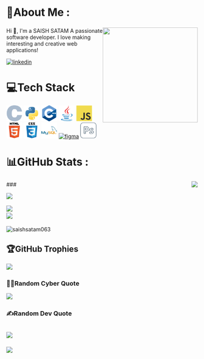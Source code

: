 # 💫About Me :
###

<img align="right" height="250" width="250"  src="https://media1.tenor.com/m/VR0K7_RCFCkAAAAC/jujutsu-kaisen-jujutsukaisen.gif"  />

###
Hi 👋, I'm a SAISH SATAM
A passionate software developer. I love making interesting and creative web applications!
<p><a target="_blank" href="https://www.linkedin.com/in/https://www.linkedin.com/in/saish-satam-63b973319/" style="display: inline-block;"><img src="https://img.shields.io/badge/linkedin-logo?style=for-the-badge&logo=linkedin&logoColor=white&color=%230a77b6" alt="linkedin" /></a></p>

# 💻Tech Stack
<p><a target="_blank" href="https://raw.githubusercontent.com/devicons/devicon/master/icons/c/c-original.svg" style="display: inline-block;"><img src="https://raw.githubusercontent.com/devicons/devicon/master/icons/c/c-original.svg" alt="c" width="42" height="42" /></a>
<a target="_blank" href="https://raw.githubusercontent.com/devicons/devicon/master/icons/python/python-original.svg" style="display: inline-block;"><img src="https://raw.githubusercontent.com/devicons/devicon/master/icons/python/python-original.svg" alt="python" width="42" height="42" /></a>
<a target="_blank" href="https://raw.githubusercontent.com/devicons/devicon/master/icons/cplusplus/cplusplus-original.svg" style="display: inline-block;"><img src="https://raw.githubusercontent.com/devicons/devicon/master/icons/cplusplus/cplusplus-original.svg" alt="cplusplus" width="42" height="42" /></a>
<a target="_blank" href="https://raw.githubusercontent.com/devicons/devicon/master/icons/java/java-original.svg" style="display: inline-block;"><img src="https://raw.githubusercontent.com/devicons/devicon/master/icons/java/java-original.svg" alt="java" width="42" height="42" /></a>
<a target="_blank" href="https://raw.githubusercontent.com/devicons/devicon/master/icons/javascript/javascript-original.svg" style="display: inline-block;"><img src="https://raw.githubusercontent.com/devicons/devicon/master/icons/javascript/javascript-original.svg" alt="javascript" width="42" height="42" /></a>
<a target="_blank" href="https://raw.githubusercontent.com/devicons/devicon/master/icons/html5/html5-original-wordmark.svg" style="display: inline-block;"><img src="https://raw.githubusercontent.com/devicons/devicon/master/icons/html5/html5-original-wordmark.svg" alt="html5" width="42" height="42" /></a>
<a target="_blank" href="https://raw.githubusercontent.com/devicons/devicon/master/icons/css3/css3-original-wordmark.svg" style="display: inline-block;"><img src="https://raw.githubusercontent.com/devicons/devicon/master/icons/css3/css3-original-wordmark.svg" alt="css3" width="42" height="42" /></a>
<a target="_blank" href="https://raw.githubusercontent.com/devicons/devicon/master/icons/mysql/mysql-original-wordmark.svg" style="display: inline-block;"><img src="https://raw.githubusercontent.com/devicons/devicon/master/icons/mysql/mysql-original-wordmark.svg" alt="mysql" width="42" height="42" /></a>
<a target="_blank" href="https://www.vectorlogo.zone/logos/figma/figma-icon.svg" style="display: inline-block;"><img src="https://www.vectorlogo.zone/logos/figma/figma-icon.svg" alt="figma" width="42" height="42" /></a>
<a target="_blank" href="https://raw.githubusercontent.com/devicons/devicon/master/icons/photoshop/photoshop-line.svg" style="display: inline-block;"><img src="https://raw.githubusercontent.com/devicons/devicon/master/icons/photoshop/photoshop-line.svg" alt="photoshop" width="42" height="42" /></a></p>


# 📊GitHub Stats :
###
<img align="right" height="250"   src="https://media1.tenor.com/m/ITc1hNBSH_wAAAAd/coding-typing.gif"  />
###

![](https://github-readme-stats.vercel.app/api?username=SaishSatam063&theme=radical&hide_border=false&include_all_commits=false&count_private=false)<br/>

![](https://github-readme-streak-stats.herokuapp.com/?user=SaishSatam063&theme=radical&hide_border=false)<br/>
![](https://github-readme-stats.vercel.app/api/top-langs/?username=SaishSatam063&theme=radical&hide_border=false&include_all_commits=false&count_private=false&layout=compact)
<p><img align="center" src="https://github-readme-streak-stats.herokuapp.com/?user=saishsatam063&" alt="saishsatam063" /></p>

## 🏆GitHub Trophies
![](https://github-trophies.vercel.app/?username=SaishSatam063&theme=darkhub&no-frame=false&no-bg=true&margin-w=4)

### 🧑‍💻Random Cyber Quote
![](https://github-readme-cyber-quotes.vercel.app/api?type=horizontal&theme=dark)

### ✍️Random Dev Quote
![](https://quotes-github-readme.vercel.app/api?type=horizontal&theme=dark)
---
[![](https://visitcount.itsvg.in/api?id=SaishSatam063&icon=0&color=0)](https://visitcount.itsvg.in)
